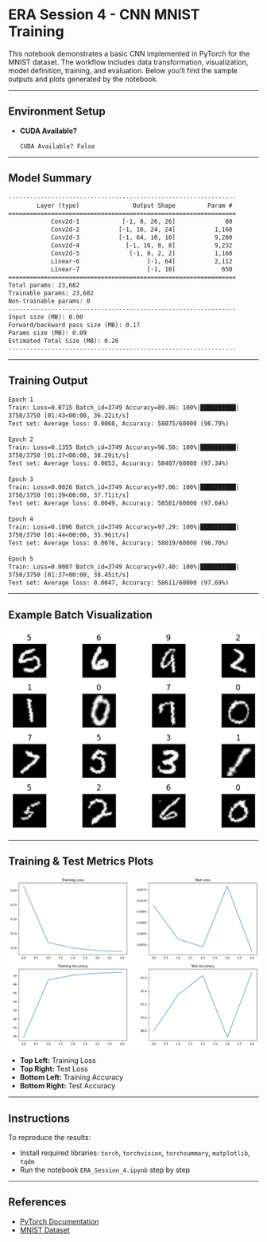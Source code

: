 # ERA Session 4 - CNN MNIST Training

This notebook demonstrates a basic CNN implemented in PyTorch for the MNIST dataset. The workflow includes data transformation, visualization, model definition, training, and evaluation. Below you’ll find the sample outputs and plots generated by the notebook.

---

## Environment Setup

- **CUDA Available?**  
  ```
  CUDA Available? False
  ```

---

## Model Summary

```
----------------------------------------------------------------
        Layer (type)               Output Shape         Param #
================================================================
            Conv2d-1            [-1, 8, 26, 26]              80
            Conv2d-2           [-1, 16, 24, 24]           1,168
            Conv2d-3           [-1, 64, 10, 10]           9,280
            Conv2d-4             [-1, 16, 8, 8]           9,232
            Conv2d-5              [-1, 8, 2, 2]           1,160
            Linear-6                   [-1, 64]           2,112
            Linear-7                   [-1, 10]             650
================================================================
Total params: 23,682
Trainable params: 23,682
Non-trainable params: 0
----------------------------------------------------------------
Input size (MB): 0.00
Forward/backward pass size (MB): 0.17
Params size (MB): 0.09
Estimated Total Size (MB): 0.26
----------------------------------------------------------------
```

---

## Training Output

```
Epoch 1
Train: Loss=0.0715 Batch_id=3749 Accuracy=89.86: 100%|██████████| 3750/3750 [01:43<00:00, 36.22it/s]
Test set: Average loss: 0.0068, Accuracy: 58075/60000 (96.79%)

Epoch 2
Train: Loss=0.1355 Batch_id=3749 Accuracy=96.50: 100%|██████████| 3750/3750 [01:37<00:00, 38.29it/s]
Test set: Average loss: 0.0053, Accuracy: 58407/60000 (97.34%)

Epoch 3
Train: Loss=0.0026 Batch_id=3749 Accuracy=97.06: 100%|██████████| 3750/3750 [01:39<00:00, 37.71it/s]
Test set: Average loss: 0.0049, Accuracy: 58581/60000 (97.64%)

Epoch 4
Train: Loss=0.1896 Batch_id=3749 Accuracy=97.29: 100%|██████████| 3750/3750 [01:44<00:00, 35.96it/s]
Test set: Average loss: 0.0076, Accuracy: 58019/60000 (96.70%)

Epoch 5
Train: Loss=0.0007 Batch_id=3749 Accuracy=97.40: 100%|██████████| 3750/3750 [01:37<00:00, 38.45it/s]
Test set: Average loss: 0.0047, Accuracy: 58611/60000 (97.69%)
```

---

## Example Batch Visualization

<img src="msnit.png" alt="MNIST batch visualization" width="600"/>


---

## Training & Test Metrics Plots

<img src="plot.png" alt="Training and Test Metrics" width="800"/>


- **Top Left:** Training Loss  
- **Top Right:** Test Loss  
- **Bottom Left:** Training Accuracy  
- **Bottom Right:** Test Accuracy  

---

## Instructions

To reproduce the results:
- Install required libraries: `torch`, `torchvision`, `torchsummary`, `matplotlib`, `tqdm`
- Run the notebook `ERA_Session_4.ipynb` step by step

---

## References

- [PyTorch Documentation](https://pytorch.org/)
- [MNIST Dataset](http://yann.lecun.com/exdb/mnist/)
